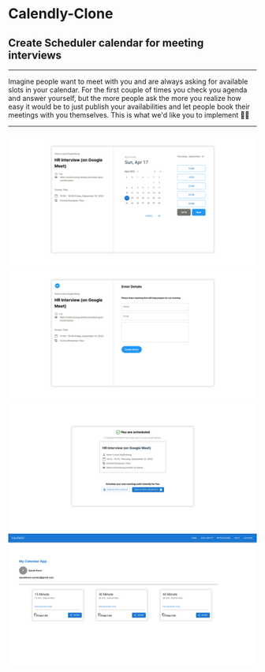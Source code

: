 # Calendly-Clone

## Create Scheduler calendar for meeting interviews

---

Imagine people want to meet with you and are always asking for available slots in your calendar. For the first couple of times you check you agenda and answer yourself, but the more people ask the more you realize how easy it would be to just publish your availabilities and let people book their meetings with you themselves. This is what we'd like you to implement 🧑‍💻

---

![alt1](./Screens/scr1.png)
![alt1](./Screens/scr2.png)
![alt1](./Screens/scr3.png)
![alt1](./Screens/scr4.png)

